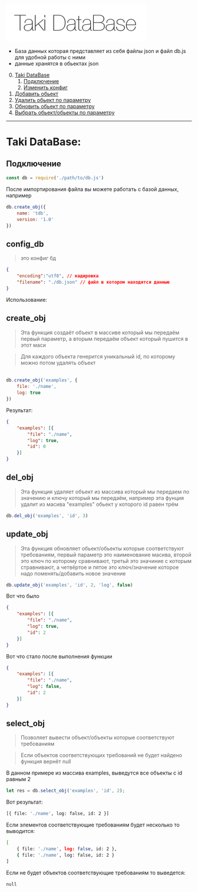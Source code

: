![Logo](./logo/logo.png)

- База данных которая представляет из себя файлы json и файл db.js для удобной работы с ними 
- данные хранятся в обьектах json 





0. [Taki DataBase](#Подключение)
    1. [Подключение](#Подключение)
    2. [Изменить конфиг](#config_db)
0. [Добавить обьект](#create_obj)
1. [Удалить обьект по параметру](#del_obj)
2. [Обновить обьект по параметру](#update_obj)
3. [Выбрать обьект/обьекты по параметру](#select_obj)


--- 

# Taki DataBase:

## Подключение

```js
const db = require('./path/to/db.js')
```
После импортирования файла вы можете работать с базой данных, например 

```js
db.create_obj({
    name: 'tdb',
    version: '1.0'
})
```


## config_db

> это конфиг бд

```json
{
    "encoding":"utf8", // кадировка
    "filename": "./db.json" // файл в котором находятся данные
}
```


Использование:

##  create_obj 

> Эта функция создаёт объект в массиве который мы передаём первый параметр, а вторым передаём объект который пушится в этот маси

> Для каждого объекта генерится уникальный id, по которому можно потом удалять объект
```js

db.create_obj('examples', {
    file: './name',
    log: true
})

```
Результат:

```json
{
    "examples": [{
        "file": "./name",
        "log": true,
        "id": 0
    }]
}
```


## del_obj

> Эта функция удаляет объект из массива который мы передаем по значению и ключу который мы передаём, например эта фунция удалит из масива "examples" обьект у которого id равен трём

```js
db.del_obj('examples', 'id', 3)
```

## update_obj

> Эта функция обновляет обьект/обьекты которые соответствуют требованиям, первый параметр это наименование масива, второй это ключ по которому сравнивают, третьй это значиние с которым стравнивают, а четвёртое и пятое это ключ/значение которое надо поменять/добавить новое значение

```js
db.update_obj('examples', 'id', 2, 'log', false)
```

Вот что было

```json
{
    "examples": [{
        "file": "./name",
        "log": true,
        "id": 2
    }]
}
```

Вот что стало после выполнения функции
```json
{
    "examples": [{
        "file": "./name",
        "log": false,
        "id": 2
    }]
}
```


## select_obj 

> Позволяет вывести объект/объекты которые соответствуют требованиям

> Если объектов соответствующих требований не будет найдено функция вернёт null

В данном примере из массива examples, выведутся все объекты с id равным 2
```js
let res = db.select_obj('examples', 'id', 2);
```

Вот результат:

```sh
[{ file: './name', log: false, id: 2 }]
```
Если элементов соответствующие требованиям будет несколько то выводится:
```sh
[
    { file: './name', log: false, id: 2 },
    { file: './name', log: false, id: 2 }
]
```
Если не будет объектов соответствующие требованиям то выведется:

```sh
null
```
